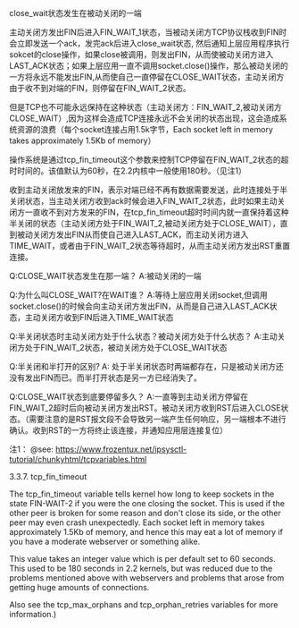 close_wait状态发生在被动关闭的一端

主动关闭方发出FIN后进入FIN_WAIT_1状态，当被动关闭方TCP协议栈收到FIN时会立即发送一个ack，发完ack后进入close_wait状态, 然后通知上层应用程序执行sokcet的close操作，如果close被调用，则发出FIN，从而使被动关闭方进入LAST_ACK状态；如果上层应用一直不调用socket.close()操作，那么被动关闭的一方将永远不能发出FIN,从而使自己一直停留在CLOSE_WAIT状态，主动关闭方由于收不到对端的FIN，则停留在FIN_WAIT_2状态。

但是TCP也不可能永远保持在这种状态（主动关闭方：FIN_WAIT_2,被动关闭方CLOSE_WAIT）,因为这样会造成TCP连接永远不会关闭的状态出现，这会造成系统资源的浪费（每个socket连接占用1.5k字节，Each socket left in memory takes approximately 1.5Kb of memory）

操作系统是通过tcp_fin_timeout这个参数来控制TCP停留在FIN_WAIT_2状态的超时时间的。该值默认为60秒，在2.2内核中一般使用180秒。（见注1）

收到主动关闭放发来的FIN，表示对端已经不再有数据需要发送，此时连接处于半关闭状态，当主动关闭方收到ack时候会进入FIN_WAIT_2状态，此时如果主动关闭方一直收不到对方发来的FIN，在tcp_fin_timeout超时时间内就一直保持着这种半关闭的状态（主动关闭方处于FIN_WAIT_2,被动关闭方处于CLOSE_WAIT），直到被动关闭方发出FIN从而使自己进入LAST_ACK，而主动关闭方进入TIME_WAIT，或者由于FIN_WAIT_2状态等待超时，从而主动关闭方发出RST重置连接。

Q:CLOSE_WAIT状态发生在那一端？
A:被动关闭的一端

Q:为什么叫CLOSE_WAIT?在WAIT谁？
A:等待上层应用关闭socket,但调用socket.close()的时候会向主动关闭方发出FIN，从而是自己进入LAST_ACK状态，主动关闭方收到FIN后进入TIME_WAIT状态

Q:半关闭状态时主动关闭方处于什么状态？被动关闭方处于什么状态？
A:主动关闭方处于FIN_WAIT_2状态，被动关闭方处于CLOSE_WAIT状态

Q:半关闭和半打开的区别?
A: 处于半关闭状态时两端都存在，只是被动关闭方还没有发出FIN而已。而半打开状态是另一方已经消失了。

Q:CLOSE_WAIT状态到底要停留多久？
A:一直等到主动关闭方停留在FIN_WAIT_2超时后向被动关闭方发出RST。被动关闭方收到RST后进入CLOSE状态。（需要注意的是RST报文段不会导致另一端产生任何响应，另一端根本不进行确认。收到RST的一方将终止该连接，并通知应用层连接复位）

注1：
@see: https://www.frozentux.net/ipsysctl-tutorial/chunkyhtml/tcpvariables.html

3.3.7. tcp_fin_timeout

The tcp_fin_timeout variable tells kernel how long to keep sockets in the state FIN-WAIT-2 if you were the one closing the socket. This is used if the other peer is broken for some reason and don't close its side, or the other peer may even crash unexpectedly. Each socket left in memory takes approximately 1.5Kb of memory, and hence this may eat a lot of memory if you have a moderate webserver or something alike.

This value takes an integer value which is per default set to 60 seconds. This used to be 180 seconds in 2.2 kernels, but was reduced due to the problems mentioned above with webservers and problems that arose from getting huge amounts of connections.

Also see the tcp_max_orphans and tcp_orphan_retries variables for more information.)
